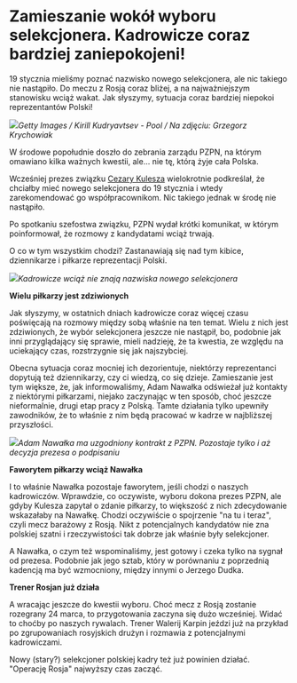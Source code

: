 # Zamieszanie wokół wyboru selekcjonera. Kadrowicze coraz bardziej zaniepokojeni!

19 stycznia mieliśmy poznać nazwisko nowego selekcjonera, ale nic takiego nie nastąpiło. Do meczu z Rosją coraz bliżej, a na najważniejszym stanowisku wciąż wakat. Jak słyszymy, sytuacja coraz bardziej niepokoi reprezentantów Polski!

![](https://v.wpimg.pl/NTEyNTMuYTUkGzhnYg5sIGdDbD0kV2J2MFt0dmJEfGR1AXhjeFo9MmgYKjkkGycnMQsvNycUYCM1Gio6YwUiezYNISYsEitmah8rNTkAPDEhJiEmJBInOiQVYWJ8EHdnJkkrZ3xDf2J1JnhifEB_ZnBKYD49Emwp)_Getty Images / Kirill Kudryavtsev - Pool / Na zdjęciu: Grzegorz Krychowiak_

W środowe popołudnie doszło do zebrania zarządu PZPN, na którym omawiano kilka ważnych kwestii, ale... nie tę, którą żyje cała Polska.

Wcześniej prezes związku [Cezary Kulesza](https://sportowefakty.wp.pl/pilka-nozna/cezary-kulesza) wielokrotnie podkreślał, że chciałby mieć nowego selekcjonera do 19 stycznia i wtedy zarekomendować go współpracownikom. Nic takiego jednak w środę nie nastąpiło.

Po spotkaniu szefostwa związku, PZPN wydał krótki komunikat, w którym poinformował, że rozmowy z kandydatami wciąż trwają.

O co w tym wszystkim chodzi? Zastanawiają się nad tym kibice, dziennikarze i piłkarze reprezentacji Polski.

![](RackMultipart20220120-4-1kqnxtb_html_e6eafa4e7d503ff9.jpg)_Kadrowicze wciąż nie znają nazwiska nowego selekcjonera_

**Wielu piłkarzy jest zdziwionych**

Jak słyszymy, w ostatnich dniach kadrowicze coraz więcej czasu poświęcają na rozmowy między sobą właśnie na ten temat. Wielu z nich jest zdziwionych, że wybór selekcjonera jeszcze nie nastąpił, bo, podobnie jak inni przyglądający się sprawie, mieli nadzieję, że ta kwestia, ze względu na uciekający czas, rozstrzygnie się jak najszybciej.

Obecna sytuacja coraz mocniej ich dezorientuje, niektórzy reprezentanci dopytują też dziennikarzy, czy ci wiedzą, co się dzieje. Zamieszanie jest tym większe, że, jak informowaliśmy, Adam Nawałka odświeżał już kontakty z niektórymi piłkarzami, niejako zaczynając w ten sposób, choć jeszcze nieformalnie, drugi etap pracy z Polską. Tamte działania tylko upewniły zawodników, że to właśnie z nim będą pracować w kadrze w najbliższej przyszłości.

![](RackMultipart20220120-4-1kqnxtb_html_fef6ed0173a890a3.jpg)_Adam Nawałka ma uzgodniony kontrakt z PZPN. Pozostaje tylko i aż decyzja prezesa o podpisaniu_

**Faworytem piłkarzy wciąż Nawałka**

I to właśnie Nawałka pozostaje faworytem, jeśli chodzi o naszych kadrowiczów. Wprawdzie, co oczywiste, wyboru dokona prezes PZPN, ale gdyby Kulesza zapytał o zdanie piłkarzy, to większość z nich zdecydowanie wskazałaby na Nawałkę. Chodzi oczywiście o spojrzenie &quot;na tu i teraz&quot;, czyli mecz barażowy z Rosją. Nikt z potencjalnych kandydatów nie zna polskiej szatni i rzeczywistości tak dobrze jak właśnie były selekcjoner.

A Nawałka, o czym też wspominaliśmy, jest gotowy i czeka tylko na sygnał od prezesa. Podobnie jak jego sztab, który w porównaniu z poprzednią kadencją ma być wzmocniony, między innymi o Jerzego Dudka.

**Trener Rosjan już działa**

A wracając jeszcze do kwestii wyboru. Choć mecz z Rosją zostanie rozegrany 24 marca, to przygotowania zaczyna się dużo wcześniej. Widać to choćby po naszych rywalach. Trener Walerij Karpin jeździ już na przykład po zgrupowaniach rosyjskich drużyn i rozmawia z potencjalnymi kadrowiczami.

Nowy (stary?) selekcjoner polskiej kadry też już powinien działać. &quot;Operację Rosja&quot; najwyższy czas zacząć.
